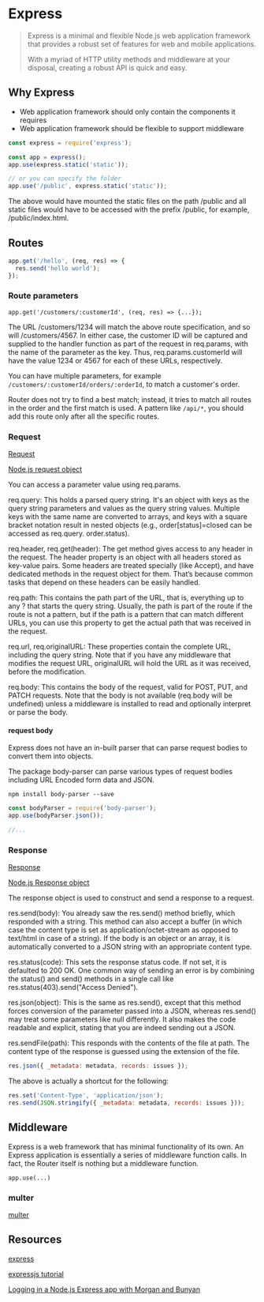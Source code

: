 # Express

> Express is a minimal and flexible Node.js web application framework that provides a robust set of features for web and mobile applications.
>
> With a myriad of HTTP utility methods and middleware at your disposal, creating a robust API is quick and easy.

## Why Express

- Web application framework should only contain the components it requires
- Web application framework should be flexible to support middleware

```js
const express = require('express');

const app = express();
app.use(express.static('static'));
```

```js
// or you can specify the folder
app.use('/public', express.static('static'));
```

The above would have mounted the static files on the path /public and all static files would have to be accessed with the prefix /public, for example, /public/index.html.

## Routes

```js
app.get('/hello', (req, res) => {
  res.send('hello world');
});
```

### Route parameters

`app.get('/customers/:customerId', (req, res) => {...});`

The URL /customers/1234 will match the above route specification, and so will /customers/4567. In either case, the customer ID will be captured and supplied to the
handler function as part of the request in req.params, with the name of the parameter as the key. Thus, req.params.customerId will have the value 1234 or 4567 for each of these URLs, respectively.

You can have multiple parameters, for example `/customers/:customerId/orders/:orderId`, to match a customer's order.

Router does not try to find a best match; instead, it tries to match all routes in the order and the first match is used. A pattern like `/api/*`, you should add this route only after all the specific routes.

### Request

[Request](http://expressjs.com/en/api.html#req)

[Node.js request object](https://nodejs.org/api/http.html#http_class_http_incomingmessage)

You can access a parameter value using req.params.

req.query: This holds a parsed query string. It's an object with keys as the query string parameters and values as the query string values. Multiple keys with the same name are converted to arrays, and keys with a square bracket notation result in nested objects (e.g., order[status]=closed can be accessed as req.query.
order.status).

req.header, req.get(header): The get method gives access to any header in the request. The header property is an object with all headers stored as key-value pairs. Some headers are treated specially (like Accept), and have dedicated methods in the request object for them. That’s because common tasks that depend on these headers can be easily handled.

req.path: This contains the path part of the URL, that is, everything up to any ? that starts the query string. Usually, the path is part of the route if the route is not a pattern, but if the path is a pattern that can match different URLs, you can use this property to get the actual path that was received in the request.

req.url, req.originalURL: These properties contain the complete URL, including the query string. Note that if you have any middleware that modifies the request URL, originalURL will hold the URL as it was received, before the modification.

req.body: This contains the body of the request, valid for POST, PUT, and PATCH requests. Note that the body is not available (req.body will be undefined) unless a middleware is installed to read and optionally interpret or parse the body.

#### request body

Express does not have an in-built parser that can parse request bodies to convert them into objects.

The package body-parser can parse various types of request bodies including URL Encoded form data and JSON.

`npm install body-parser --save`

```js
const bodyParser = require('body-parser');
app.use(bodyParser.json());

//...
```

### Response

[Response](http://expressjs.com/en/api.html#res)

[Node.js Response object](https://nodejs.org/api/http.html#http_class_http_serverresponse)

The response object is used to construct and send a response to a request.

res.send(body): You already saw the res.send() method briefly, which responded with a string. This method can also accept a buffer (in which case the content type is set as application/octet-stream as opposed to text/html in case of a string). If the body is an object or an array, it is automatically converted to a
JSON string with an appropriate content type.

res.status(code): This sets the response status code. If not set, it is defaulted to 200 OK. One common way of sending an error is by combining the status() and send() methods in a single call like res.status(403).send("Access Denied").

res.json(object): This is the same as res.send(), except that this method forces conversion of the parameter passed into a JSON, whereas res.send() may treat some parameters like null differently. It also makes the code readable and explicit, stating that you are indeed sending out a JSON.

res.sendFile(path): This responds with the contents of the file at path. The content type of the response is guessed using the extension of the file.

```js
res.json({ _metadata: metadata, records: issues });
```

The above is actually a shortcut for the following:

```js
res.set('Content-Type', 'application/json');
res.send(JSON.stringify({ _metadata: metadata, records: issues }));
```

## Middleware

Express is a web framework that has minimal functionality of its own. An Express application is essentially a series of middleware function calls. In fact, the Router itself is nothing but a middleware function.

`app.use(...)`

### multer

[multer](https://www.npmjs.com/package/multer)

## Resources

[express](https://devdocs.io/express/)

[expressjs tutorial](https://www.tutorialspoint.com/expressjs/index.htm)

[Logging in a Node.js Express app with Morgan and Bunyan](https://medium.com/@tobydigz/logging-in-a-node-express-app-with-morgan-and-bunyan-30d9bf2c07a)
